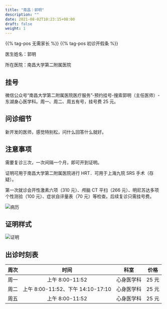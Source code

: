 ```yaml
---
title: "南昌｜郭明"
description: ""
date: 2021-08-02T10:23:15+08:00
draft: false
weight: 1
---
```


{{% tag-pos 无需家长 %}} {{% tag-pos 初诊开假条 %}}

医生姓名：郭明

所在医院：南昌大学第二附属医院

## 挂号

微信公众号“南昌大学第二附属医院医疗服务”-预约挂号-搜索郭明（主任医师）-东湖身心医学科。周一、周二、周五有号，挂号费 25 元。

## 问诊细节

新开发的医师，感觉特别松，问什么回答什么就好。

## 注意事项

需要复诊三次，一次间隔一个月，即可开到证明。

证明可用于南昌大学第二附属医院进行 HRT．可用于上海九院 SRS 手术（存疑）。

第一次就诊会开性激素六项（310 元）、颅脑 CT 平扫（266 元）、明尼苏达多项个性测验（100 元）、症状自评量表（70 元）等检查。后续复诊只需挂号费。

![病历](images/doctor/guo-ming-bl.jpg)

## 证明样式

![证明](images/doctor/guo-ming-zm.jpg)

## 出诊时刻表

| 周次 | 时间 | 科室 | 价格 |
| :---: | :---: | :---: | :---: |
| 周一 | 上午 8:00-11:52 | 心身医学科 | 25 元 |
| 周二 | 上午 8:00-11:52、下午 14:10-17:10 | 心身医学科 | 25 元 |
| 周五 | 上午 8:00-11:52 | 心身医学科 | 25 元 |
